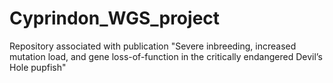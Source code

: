 # Cyprindon_WGS_project
Repository associated with publication "Severe inbreeding, increased mutation load, and gene loss-of-function in the critically endangered Devil’s Hole pupfish"
